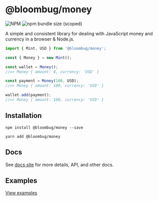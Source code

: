 # @bloombug/money

![NPM](https://img.shields.io/npm/l/@bloombug/money)
![npm bundle size (scoped)](https://img.shields.io/bundlephobia/min/@bloombug/money)

A simple and consistent library for dealing with JavaScript money and currency in a browser & Node.js.

```js
import { Mint, USD } from '@bloombug/money';

const { Money } = new Mint();

const wallet = Money();
//=> Money { amount: 0, currency: 'USD' }

const payment = Money(100, USD);
//=> Money { amount: 100, currency: 'USD' }

wallet.add(payment);
//=> Money { amount: 100, currency: 'USD' }
```

## Installation

```shell
npm install @bloombug/money --save
```

```shell
yarn add @bloombug/money
```

## Docs

See [docs site](https://macdonaldr93.github.io/bloombug-money/#/) for more details, API, and other docs.

## Examples

[View examples](./examples)
